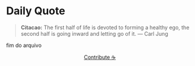 # Daily Quote

> **Citacao:** The first half of life is devoted to forming a healthy ego, the second half is going inward and letting go of it. — Carl Jung

fim do arquivo

<watermark-footer>
<p align="center">
  <a href="https://github.com/ruisuan/ruisuan/blob/main/contribute.md">Contribute ☕</a>
</p>
</watermark-footer>
